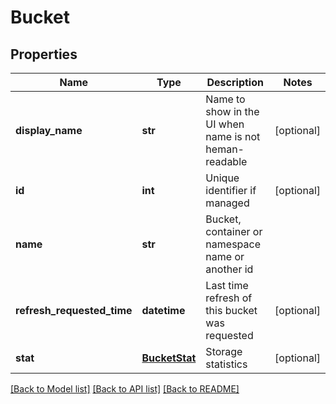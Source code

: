 # Bucket

## Properties
Name | Type | Description | Notes
------------ | ------------- | ------------- | -------------
**display_name** | **str** | Name to show in the UI when name is not heman-readable | [optional] 
**id** | **int** | Unique identifier if managed | [optional] 
**name** | **str** | Bucket, container or namespace name or another id | 
**refresh_requested_time** | **datetime** | Last time refresh of this bucket was requested | [optional] 
**stat** | [**BucketStat**](BucketStat.md) | Storage statistics | [optional] 

[[Back to Model list]](../README.md#documentation-for-models) [[Back to API list]](../README.md#documentation-for-api-endpoints) [[Back to README]](../README.md)


